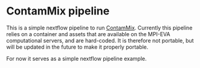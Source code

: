 # ContamMix pipeline

This is a simple nextflow pipeline to run [ContamMix](https://github.com/plfjohnson/contamMix). 
Currently this pipeline relies on a container and assets that are available on the MPI-EVA computational servers, and are hard-coded. 
It is therefore not portable, but will be updated in the future to make it properly portable.

For now it serves as a simple nextflow pipeline example.
